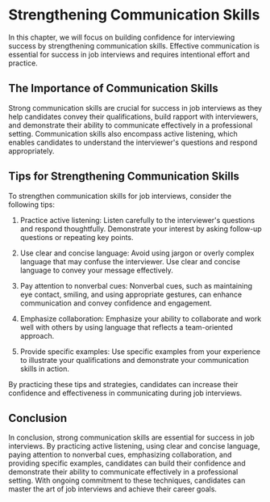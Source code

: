 Strengthening Communication Skills
=================================================================================================

In this chapter, we will focus on building confidence for interviewing success by strengthening communication skills. Effective communication is essential for success in job interviews and requires intentional effort and practice.

The Importance of Communication Skills
--------------------------------------

Strong communication skills are crucial for success in job interviews as they help candidates convey their qualifications, build rapport with interviewers, and demonstrate their ability to communicate effectively in a professional setting. Communication skills also encompass active listening, which enables candidates to understand the interviewer's questions and respond appropriately.

Tips for Strengthening Communication Skills
-------------------------------------------

To strengthen communication skills for job interviews, consider the following tips:

1. Practice active listening: Listen carefully to the interviewer's questions and respond thoughtfully. Demonstrate your interest by asking follow-up questions or repeating key points.

2. Use clear and concise language: Avoid using jargon or overly complex language that may confuse the interviewer. Use clear and concise language to convey your message effectively.

3. Pay attention to nonverbal cues: Nonverbal cues, such as maintaining eye contact, smiling, and using appropriate gestures, can enhance communication and convey confidence and engagement.

4. Emphasize collaboration: Emphasize your ability to collaborate and work well with others by using language that reflects a team-oriented approach.

5. Provide specific examples: Use specific examples from your experience to illustrate your qualifications and demonstrate your communication skills in action.

By practicing these tips and strategies, candidates can increase their confidence and effectiveness in communicating during job interviews.

Conclusion
----------

In conclusion, strong communication skills are essential for success in job interviews. By practicing active listening, using clear and concise language, paying attention to nonverbal cues, emphasizing collaboration, and providing specific examples, candidates can build their confidence and demonstrate their ability to communicate effectively in a professional setting. With ongoing commitment to these techniques, candidates can master the art of job interviews and achieve their career goals.
